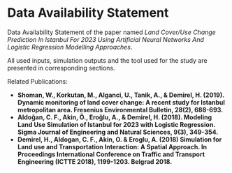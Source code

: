 # Data Availability Statement

Data Availability Statement of the paper named _Land Cover/Use Change Prediction In Istanbul For 2023 Using Artificial Neural Networks And Logistic Regression Modelling Approaches_.

All used inputs, simulation outputs and the tool used for the study are presented in corresponding sections.

Related Publications:
* __Shoman, W., Korkutan, M., Alganci, U., Tanik, A., & Demirel, H. (2019). Dynamic monitoring of land cover change: A recent study for Istanbul metropolitan area. Fresenius Environmental Bulletin, 28(2), 688-693.__
* __Aldoğan, C. F., Akin, Ö., Eroğlu, A., & Demirel, H. (2018). Modeling Land Use Simulation of Istanbul for 2023 with Logistic Regression. Sigma Journal of Engineering and Natural Sciences, 9(3), 349-354.__
* __Demirel, H., Aldogan, C. F., Akin, O. & Eroglu, A. (2018) Simulation for Land use and Transportation Interaction: A Spatial Approach. In Proceedings International Conference on Traffic and Transport Engineering (ICTTE 2018), 1199-1203. Belgrad 2018.__

